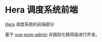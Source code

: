 # Hera 调度系统前端

[Hera](https://github.com/wgzhao/hera) 调度系统的前端部分

基于 [vue-pure-admin](https://github.com/pure-admin/vue-pure-admin) 非国际化精简版进行开发。

